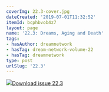 ```yaml
---
coverImg: 22.3-cover.jpg
dateCreated: '2019-07-01T11:32:52'
itemId: bcphbvob4z7
layout: page
name: '22.3: Dreams, Aging and Death'
tags:
- hasAuthor: dreamnetwork
- hasTag: dream-network-volume-22
- hasTag: dreamnetwork
type: post
urlSlug: '22.3'
---
```

<img class="card-journal-img" src="../images/22.3-rect.jpg"/><a href="../files/pdfs/Volume_22/22.3-Dream-Network_Vol_22_No-3.pdf" download="">Download issue 22.3</a>